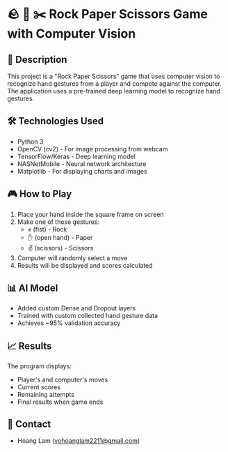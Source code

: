 # 🪨 📄 ✂️ Rock Paper Scissors Game with Computer Vision

## 📝 Description
This project is a "Rock Paper Scissors" game that uses computer vision to recognize hand gestures from a player and compete against the computer. The application uses a pre-trained deep learning model to recognize hand gestures.

## 🛠 Technologies Used
- Python 3
- OpenCV (cv2) - For image processing from webcam
- TensorFlow/Keras - Deep learning model
- NASNetMobile - Neural network architecture
- Matplotlib - For displaying charts and images

## 🎮 How to Play
1. Place your hand inside the square frame on screen
2. Make one of these gestures:
   - ✊ (fist) - Rock
   - ✋ (open hand) - Paper
   - ✌️ (scissors) - Scissors
3. Computer will randomly select a move
4. Results will be displayed and scores calculated

## 📊 AI Model
- Added custom Dense and Dropout layers
- Trained with custom collected hand gesture data
- Achieves ~95% validation accuracy

## 📈 Results
The program displays:
- Player's and computer's moves
- Current scores
- Remaining attempts
- Final results when game ends

## 📜 Contact
- Hoang Lam (vohoanglam2211@gmail.com)
